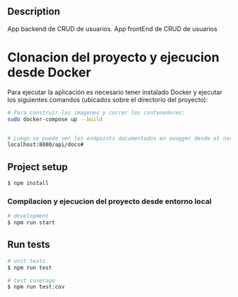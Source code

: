## Description

App backend de CRUD de usuarios.
App frontEnd de CRUD de usuarios

# Clonacion del proyecto y ejecucion desde Docker 

Para ejecutar la aplicación es necesario tener instalado Docker y ejecutar los siguientes comandos (ubicados sobre el directorio del proyecto):

```bash
# Para construir las imagenes y correr los contenedores:
sudo docker-compose up --build


# Luego se puede ver los endpoints documentados en swagger desde el navegador en:
localhost:8080/api/docs#
```

## Project setup

```bash
$ npm install
```

### Compilacion y ejecucion del proyecto desde entorno local 

```bash
# development
$ npm run start
```

## Run tests

```bash
# unit tests
$ npm run test

# test coverage
$ npm run test:cov
```
